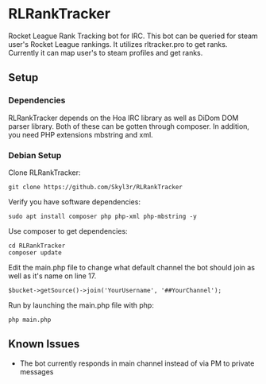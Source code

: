 # RLRankTracker
Rocket League Rank Tracking bot for IRC. This bot can be queried for steam user's Rocket League rankings. It utilizes rltracker.pro to get ranks.
Currently it can map user's to steam profiles and get ranks.

## Setup

### Dependencies
RLRankTracker depends on the Hoa IRC library as well as DiDom DOM parser library. Both of these can be gotten through composer. In addition, you need PHP extensions mbstring and xml.

### Debian Setup
Clone RLRankTracker:
```
git clone https://github.com/Skyl3r/RLRankTracker
```

Verify you have software dependencies:
```
sudo apt install composer php php-xml php-mbstring -y
```

Use composer to get dependencies:
```
cd RLRankTracker
composer update
```

Edit the main.php file to change what default channel the bot should join as well as it's name on line 17.
```
$bucket->getSource()->join('YourUsername', '##YourChannel');
```

Run by launching the main.php file with php:
```
php main.php
```



## Known Issues
- The bot currently responds in main channel instead of via PM to private messages
